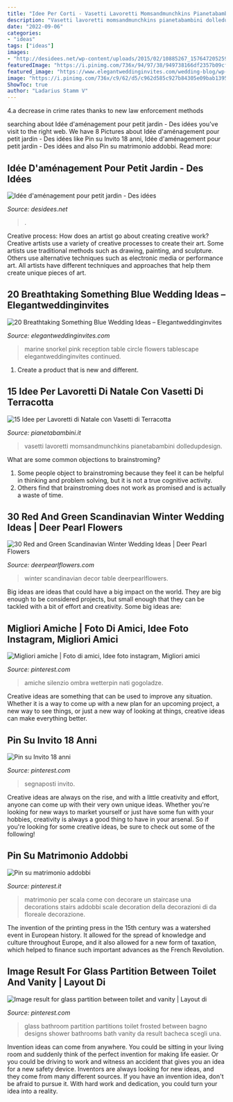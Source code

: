 ```yaml
---
title: "Idee Per Corti - Vasetti Lavoretti Momsandmunchkins Pianetabambini Dolledupdesign"
description: "Vasetti lavoretti momsandmunchkins pianetabambini dolledupdesign"
date: "2022-09-06"
categories:
- "ideas"
tags: ["ideas"]
images:
- "http://desidees.net/wp-content/uploads/2015/02/10885267_1576472052597628_484562183005493794_n.jpg"
featuredImage: "https://i.pinimg.com/736x/94/97/38/949738166df2357b09cf0ecbc68d79f4.jpg"
featured_image: "https://www.elegantweddinginvites.com/wedding-blog/wp-content/uploads/2015/06/blue-pink-and-red-wedding-reception-ideas.jpg"
image: "https://i.pinimg.com/736x/c9/62/d5/c962d585c927b84305e09bab1395ead2.jpg"
ShowToc: true
author: "Ladarius Stamm V"
---
```



4.a decrease in crime rates thanks to new law enforcement methods

	

		
searching about Idée d&#039;aménagement pour petit jardin - Des idées you've visit to the right web. We have 8 Pictures about Idée d&#039;aménagement pour petit jardin - Des idées like Pin su Invito 18 anni, Idée d&#039;aménagement pour petit jardin - Des idées and also Pin su matrimonio addobbi. Read more:
		
    
## Idée D&#039;aménagement Pour Petit Jardin - Des Idées

<img loading=lazy src="http://desidees.net/wp-content/uploads/2015/02/10885267_1576472052597628_484562183005493794_n.jpg" onerror="this.onerror=null;this.src='https://tse1.mm.bing.net/th?id=OIP.PEcGJ_gtEC4ZoLNs4oBNxgHaE8&amp;pid=15.1';" alt="Idée d&#039;aménagement pour petit jardin - Des idées">

_Source: desidees.net_

>. 

	

Creative process: How does an artist go about creating creative work?
Creative artists use a variety of creative processes to create their art. Some artists use traditional methods such as drawing, painting, and sculpture. Others use alternative techniques such as electronic media or performance art. All artists have different techniques and approaches that help them create unique pieces of art.

    
## 20 Breathtaking Something Blue Wedding Ideas – Elegantweddinginvites

<img loading=lazy src="https://www.elegantweddinginvites.com/wedding-blog/wp-content/uploads/2015/06/blue-pink-and-red-wedding-reception-ideas.jpg" onerror="this.onerror=null;this.src='https://tse2.mm.bing.net/th?id=OIP.pZls2IUopxFiSRDAzasVnwHaKH&amp;pid=15.1';" alt="20 Breathtaking Something Blue Wedding Ideas – Elegantweddinginvites">

_Source: elegantweddinginvites.com_

>marine snorkel pink reception table circle flowers tablescape elegantweddinginvites continued. 

	

1. Create a product that is new and different.

    
## 15 Idee Per Lavoretti Di Natale Con Vasetti Di Terracotta

<img loading=lazy src="http://pianetabambini.it/wp-content/uploads/2015/12/Olaf-Vasetti-Terracotta.jpg" onerror="this.onerror=null;this.src='https://tse4.mm.bing.net/th?id=OIP.0EPsuKe_q87S8XJlo9MWBgHaLI&amp;pid=15.1';" alt="15 Idee per Lavoretti di Natale con Vasetti di Terracotta">

_Source: pianetabambini.it_

>vasetti lavoretti momsandmunchkins pianetabambini dolledupdesign. 

	

What are some common objections to brainstroming?
1. Some people object to brainstroming because they feel it can be helpful in thinking and problem solving, but it is not a true cognitive activity.
2. Others find that brainstroming does not work as promised and is actually a waste of time.

    
## 30 Red And Green Scandinavian Winter Wedding Ideas | Deer Pearl Flowers

<img loading=lazy src="http://www.deerpearlflowers.com/wp-content/uploads/2015/09/Scandinavian-winter-wedding-decor-ideas.jpg" onerror="this.onerror=null;this.src='https://tse4.mm.bing.net/th?id=OIP.c4XPiVFvwFMCk444Pu3uzgHaLH&amp;pid=15.1';" alt="30 Red and Green Scandinavian Winter Wedding Ideas | Deer Pearl Flowers">

_Source: deerpearlflowers.com_

>winter scandinavian decor table deerpearlflowers. 

	

Big ideas are ideas that could have a big impact on the world. They are big enough to be considered projects, but small enough that they can be tackled with a bit of effort and creativity. Some big ideas are: 

    
## Migliori Amiche | Foto Di Amici, Idee Foto Instagram, Migliori Amici

<img loading=lazy src="https://i.pinimg.com/736x/94/97/38/949738166df2357b09cf0ecbc68d79f4.jpg" onerror="this.onerror=null;this.src='https://tse2.mm.bing.net/th?id=OIP.8ow_MQjWIQ8J7zron6PBeAHaNF&amp;pid=15.1';" alt="Migliori amiche | Foto di amici, Idee foto instagram, Migliori amici">

_Source: pinterest.com_

>amiche silenzio ombra wetterpin nati gogoladze. 

	

Creative ideas are something that can be used to improve any situation. Whether it is a way to come up with a new plan for an upcoming project, a new way to see things, or just a new way of looking at things, creative ideas can make everything better.

    
## Pin Su Invito 18 Anni

<img loading=lazy src="https://i.pinimg.com/736x/74/81/0f/74810f199beb439201eedf30a77b19dc.jpg" onerror="this.onerror=null;this.src='https://tse4.mm.bing.net/th?id=OIP.ygZGOL5TMeb0SgYwh2hoUQHaJ5&amp;pid=15.1';" alt="Pin su Invito 18 anni">

_Source: pinterest.com_

>segnaposti invito. 

	

Creative ideas are always on the rise, and with a little creativity and effort, anyone can come up with their very own unique ideas. Whether you're looking for new ways to market yourself or just have some fun with your hobbies, creativity is always a good thing to have in your arsenal. So if you're looking for some creative ideas, be sure to check out some of the following!

    
## Pin Su Matrimonio Addobbi

<img loading=lazy src="https://i.pinimg.com/736x/59/f5/49/59f5491b3bcf2b7f2822780a16617aa9--red-wedding-weeding.jpg" onerror="this.onerror=null;this.src='https://tse3.mm.bing.net/th?id=OIP.vYqh1-2VRKj1mo8jQIfDdQHaN_&amp;pid=15.1';" alt="Pin su matrimonio addobbi">

_Source: pinterest.it_

>matrimonio per scala come con decorare un staircase una decorations stairs addobbi scale decoration della decorazioni di da floreale decorazione. 

	

The invention of the printing press in the 15th century was a watershed event in European history. It allowed for the spread of knowledge and culture throughout Europe, and it also allowed for a new form of taxation, which helped to finance such important advances as the French Revolution.

    
## Image Result For Glass Partition Between Toilet And Vanity | Layout Di

<img loading=lazy src="https://i.pinimg.com/736x/c9/62/d5/c962d585c927b84305e09bab1395ead2.jpg" onerror="this.onerror=null;this.src='https://tse1.mm.bing.net/th?id=OIP.yQwr6eFmt8KAvaB1aQbxegHaLJ&amp;pid=15.1';" alt="Image result for glass partition between toilet and vanity | Layout di">

_Source: pinterest.com_

>glass bathroom partition partitions toilet frosted between bagno designs shower bathrooms bath vanity da result bacheca scegli una. 

	

Invention ideas can come from anywhere. You could be sitting in your living room and suddenly think of the perfect invention for making life easier. Or you could be driving to work and witness an accident that gives you an idea for a new safety device. Inventors are always looking for new ideas, and they come from many different sources. If you have an invention idea, don't be afraid to pursue it. With hard work and dedication, you could turn your idea into a reality.

